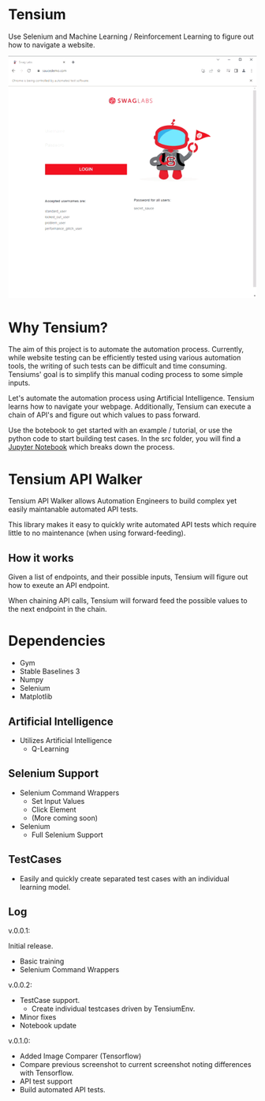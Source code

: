 # Tensium
Use Selenium and Machine Learning / Reinforcement Learning to figure out how to navigate a website.

![Tensium In Action](https://github.com/montraydavis/Tensium/blob/main/Tensium-src/content/001.gif?raw=true)

# Why Tensium?

The aim of this project is to automate the automation process. Currently, while website testing can be efficiently tested using various automation tools, the writing of such tests can be difficult and time consuming. Tensiums' goal is to simplify this manual coding process to some simple inputs.

Let's automate the automation process using Artificial Intelligence. Tensium learns how to navigate your webpage. Additionally, Tensium can execute a chain of API's and figure out which values to pass forward.

Use the botebook to get started with an example / tutorial, or use the python code to start building test cases.
In the src folder, you will find a [Jupyter Notebook](https://github.com/montraydavis/Tensium/blob/main/Tensium-src/notebook.ipynb) which breaks down the process.

# Tensium API Walker

Tensium API Walker allows Automation Engineers to build complex yet easily maintanable automated API tests.

This library makes it easy to quickly write automated API tests which require little to no maintenance (when using forward-feeding).

## How it works

Given a list of endpoints, and their possible inputs, Tensium will figure out how to exeute an API endpoint.

When chaining API calls, Tensium will forward feed the possible values to the next endpoint in the chain.

# Dependencies

- Gym
- Stable Baselines 3
- Numpy
- Selenium
- Matplotlib

## Artificial Intelligence

- Utilizes Artificial Intelligence
  - Q-Learning

## Selenium Support
- Selenium Command Wrappers
  - Set Input Values
  - Click Element
  - (More coming soon)
- Selenium
  - Full Selenium Support

## TestCases
- Easily and quickly create separated test cases with an individual learning model.

## Log

v.0.0.1:

Initial release.

- Basic training
- Selenium Command Wrappers

v.0.0.2:

- TestCase support.
  - Create individual testcases driven by TensiumEnv.
- Minor fixes
- Notebook update

v.0.1.0:
- Added Image Comparer (Tensorflow)
 - Compare previous screenshot to current screenshot noting differences with Tensorflow.
- API test support
 - Build automated API tests.